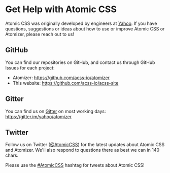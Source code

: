 # Get Help with Atomic CSS

Atomic CSS was originally developed by engineers at [Yahoo](https://www.yahoo.com).  If you have questions, suggestions or ideas about how to use or improve Atomic CSS or Atomizer, please reach out to us!

## GitHub

You can find our repositories on GitHub, and contact us through GitHub Issues for each project:

   * Atomizer: https://github.com/acss-io/atomizer
   * This website: https://github.com/acss-io/acss-site

## Gitter

You can find us on [Gitter](http://gitter.im) on most working days: https://gitter.im/yahoo/atomizer

## Twitter

Follow us on Twitter ([@AtomicCSS](https://twitter.com/atomiccss)) for the latest updates about Atomic CSS and Atomizer. We'll also respond to questions there as best we can in 140 chars.

Please use the [#AtomicCSS](https://twitter.com/search?q=AtomicCSS) hashtag for tweets about Atomic CSS!


